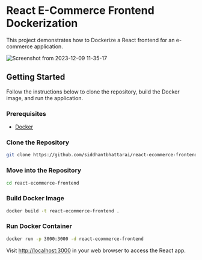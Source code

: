 # React E-Commerce Frontend Dockerization

This project demonstrates how to Dockerize a React frontend for an e-commerce application.

![Screenshot from 2023-12-09 11-35-17](https://github.com/siddhantbhattarai/react-ecommerce-frontend/assets/94698034/926fdbb9-709a-4d80-b1a0-9ad624650d19)

## Getting Started

Follow the instructions below to clone the repository, build the Docker image, and run the application.

### Prerequisites

- [Docker](https://www.docker.com/)

### Clone the Repository

```bash
git clone https://github.com/siddhantbhattarai/react-ecommerce-frontend.git
```

### Move into the Repository

```bash
cd react-ecommerce-frontend
```

### Build Docker Image

```bash
docker build -t react-ecommerce-frontend .
```

### Run Docker Container

```bash
docker run -p 3000:3000 -d react-ecommerce-frontend
```

Visit [http://localhost:3000](http://localhost:3000) in your web browser to access the React app.




